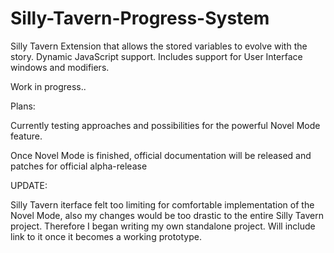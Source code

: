 # Silly-Tavern-Progress-System
Silly Tavern Extension that allows the stored variables to evolve with the story. Dynamic JavaScript support. Includes support for User Interface windows and modifiers. 

Work in progress.. 

Plans:

Currently testing approaches and possibilities for the powerful Novel Mode feature.

Once Novel Mode is finished, official documentation will be released and patches for official alpha-release

UPDATE:

Silly Tavern iterface felt too limiting for comfortable implementation of the Novel Mode, also my changes would be too drastic to the entire Silly Tavern project. Therefore I began writing my own standalone project. Will include link to it once it becomes a working prototype. 
